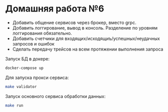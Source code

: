 # Домашняя работа №6

- Добавить общение сервисов через брокер, вместо grpc.
- Добавить логгирование, вывод в консоль. Разделение по уровням логгирования обязательно.
- Добавить счетчики для входящих/исходящиъ/успешных/неудачных запросов и ошибок
- Сделать передачу трейсов на всем протяжении выполнения запроса


Запуск БД в докере:

```sh
docker-compose up
```


Для запуска прокси сервиса:

```sh
make validator
```


Запуск основного сервиса обработки данных:

```sh
make run
```